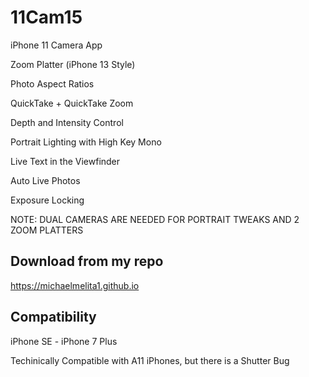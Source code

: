 # 11Cam15

iPhone 11 Camera App

Zoom Platter (iPhone 13 Style)

Photo Aspect Ratios

QuickTake + QuickTake Zoom

Depth and Intensity Control

Portrait Lighting with High Key Mono

Live Text in the Viewfinder 

Auto Live Photos

Exposure Locking


NOTE: DUAL CAMERAS ARE NEEDED FOR PORTRAIT TWEAKS AND 2 ZOOM PLATTERS

## Download from my repo

https://michaelmelita1.github.io

## Compatibility

iPhone SE - iPhone 7 Plus

Techinically Compatible with A11 iPhones, but there is a Shutter Bug
